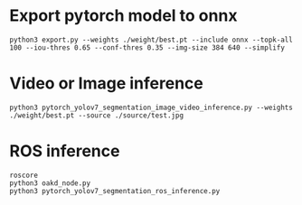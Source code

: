 # Export pytorch model to onnx
```
python3 export.py --weights ./weight/best.pt --include onnx --topk-all 100 --iou-thres 0.65 --conf-thres 0.35 --img-size 384 640 --simplify
```

# Video or Image inference
```
python3 pytorch_yolov7_segmentation_image_video_inference.py --weights ./weight/best.pt --source ./source/test.jpg
```

# ROS inference
```
roscore
python3 oakd_node.py
python3 pytorch_yolov7_segmentation_ros_inference.py
```
